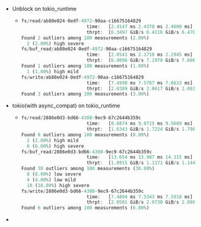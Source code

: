 - Unblock on tokio_runtime
	- ```rust
	  fs/read/ab80e024-0edf-4972-90aa-c16675164829
	                          time:   [2.4147 ms 2.4370 ms 2.4608 ms]
	                          thrpt:  [6.3497 GiB/s 6.4116 GiB/s 6.4709 GiB/s]
	  Found 2 outliers among 100 measurements (2.00%)
	    2 (2.00%) high severe
	  fs/buf_read/ab80e024-0edf-4972-90aa-c16675164829
	                          time:   [2.0541 ms 2.1710 ms 2.2945 ms]
	                          thrpt:  [6.8096 GiB/s 7.1970 GiB/s 7.6067 GiB/s]
	  Found 1 outliers among 100 measurements (1.00%)
	    1 (1.00%) high mild
	  fs/write/ab80e024-0edf-4972-90aa-c16675164829
	                          time:   [7.4990 ms 7.5787 ms 7.6633 ms]
	                          thrpt:  [2.0389 GiB/s 2.0617 GiB/s 2.0836 GiB/s]
	  Found 3 outliers among 100 measurements (3.00%)
	  
	  ```
- tokio(with async_compat) on tokio_runtime
	- ```rust
	  fs/read/2886e0d3-bd66-4308-9ec9-67c2644b359c
	                          time:   [8.6874 ms 9.0715 ms 9.5609 ms]
	                          thrpt:  [1.6343 GiB/s 1.7224 GiB/s 1.7986 GiB/s]
	  Found 8 outliers among 100 measurements (8.00%)
	    2 (2.00%) high mild
	    6 (6.00%) high severe
	  fs/buf_read/2886e0d3-bd66-4308-9ec9-67c2644b359c
	                          time:   [13.654 ms 13.987 ms 14.315 ms]
	                          thrpt:  [1.0915 GiB/s 1.1171 GiB/s 1.1443 GiB/s]
	  Found 30 outliers among 100 measurements (30.00%)
	    8 (8.00%) low severe
	    4 (4.00%) low mild
	    18 (18.00%) high severe
	  fs/write/2886e0d3-bd66-4308-9ec9-67c2644b359c
	                          time:   [7.4804 ms 7.5343 ms 7.5918 ms]
	                          thrpt:  [2.0581 GiB/s 2.0738 GiB/s 2.0888 GiB/s]
	  Found 6 outliers among 100 measurements (6.00%)
	  
	  ```
-